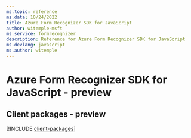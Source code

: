 ```yaml
---
ms.topic: reference
ms.data: 10/24/2022
title: Azure Form Recognizer SDK for JavaScript
author: witemple-msft
ms.service: formrecognizer
description: Reference for Azure Form Recognizer SDK for JavaScript
ms.devlang: javascript
ms.author: witemple
---
```

# Azure Form Recognizer SDK for JavaScript - preview

## Client packages - preview
[!INCLUDE [client-packages](form-recognizer-client-index.md)]